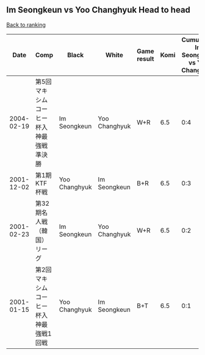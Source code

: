## Im Seongkeun vs Yoo Changhyuk Head to head

[Back to ranking](../../index.md)




| **Date** | **Comp** | **Black** | **White** | **Game result** | **Komi** | **Cumulative Im Seongkeun vs Yoo Changhyuk** | **Im Seongkeun streak** | **Yoo Changhyuk streak** | 
| --- | --- | --- | --- | --- | --- | --- | --- | --- |
| 2004-02-19 | 第5回マキシムコーヒー杯入神最強戦準決勝 | Im Seongkeun | Yoo Changhyuk | W+R | 6.5 | 0:4 | 0 | 4 | 
| 2001-12-02 | 第1期KTF杯戦 | Yoo Changhyuk | Im Seongkeun | B+R | 6.5 | 0:3 | 0 | 3 | 
| 2001-02-23 | 第32期名人戦（韓国）リーグ | Im Seongkeun | Yoo Changhyuk | W+R | 6.5 | 0:2 | 0 | 2 | 
| 2001-01-15 | 第2回マキシムコーヒー杯入神最強戦1回戦 | Yoo Changhyuk | Im Seongkeun | B+T | 6.5 | 0:1 | 0 | 1 |




